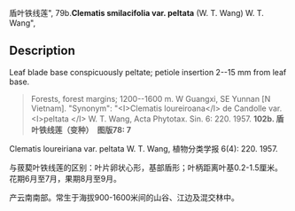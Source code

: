 盾叶铁线莲",
79b.**Clematis smilacifolia var. peltata** (W. T. Wang) W. T. Wang",

## Description
Leaf blade base conspicuously peltate; petiole insertion 2--15 mm from leaf base.

> Forests, forest margins; 1200--1600 m. W Guangxi, SE Yunnan [N Vietnam].
  "Synonym": "&lt;I&gt;Clematis loureiroana&lt;/I&gt; de Candolle var. &lt;I&gt;peltata &lt;/I&gt; W. T. Wang, Acta Phytotax. Sin. 6: 220. 1957.
**102b. 盾叶铁线莲（变种）　图版78: 7**

Clematis loureiriana var. peltata W. T. Wang, 植物分类学报 6(4): 220. 1957.

与菝葜叶铁线莲的区别：叶片卵状心形，基部盾形；叶柄距离叶基0.2-1.5厘米。花期6月至7月，果期8月至9月。

产云南南部。常生于海拔900-1600米间的山谷、江边及混交林中。
